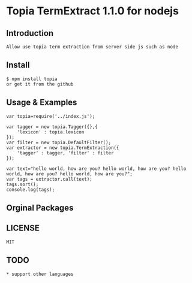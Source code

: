 # Topia TermExtract 1.1.0 for nodejs 

## Introduction

	Allow use topia term extraction from server side js such as node

## Install

	$ npm install topia
	or get it from the github
		
## Usage & Examples

	var topia=require('../index.js');

	var tagger = new topia.Tagger({},{
		'lexicon' : topia.lexicon
	});
	var filter = new topia.DefaultFilter();
	var extractor = new topia.TermExtraction({
		'tagger' : tagger, 'filter' : filter
	});

	var text="hello world, how are you? hello world, how are you? hello world, how are you? hello world, how are you?";
	var tags = extractor.call(text);
	tags.sort();
	console.log(tags);
		

## Orginal Packages

 [1]: http://pypi.python.org/pypi/topia.termextract/
 [2]: https://www.github.com/anod/TopiaTermExtractionJS
	
## LICENSE
	MIT
	
## TODO
	* support other languages


